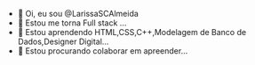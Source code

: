 - 👋 Oi, eu sou @LarissaSCAlmeida
- 👀 Estou me torna Full stack ...
- 🌱 Estou aprendendo HTML,CSS,C++,Modelagem de Banco de Dados,Designer Digital...
- 💞️ Estou procurando colaborar em apreender...


<!---
LarissaSCAlmeida/LarissaSCAlmeida is a ✨ special ✨ repository because its `README.md` (this file) appears on your GitHub profile.
You can click the Preview link to take a look at your changes.
--->
